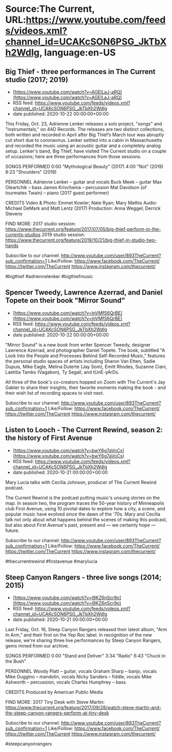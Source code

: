 # Source:The Current, URL:https://www.youtube.com/feeds/videos.xml?channel_id=UCAKcSON6PSG_JkTbXh2WdIg, language:en-US

## Big Thief - three performances in The Current studio (2017; 2019)
 - [https://www.youtube.com/watch?v=AGElLaJ-aRQ](https://www.youtube.com/watch?v=AGElLaJ-aRQ)
 - RSS feed: https://www.youtube.com/feeds/videos.xml?channel_id=UCAKcSON6PSG_JkTbXh2WdIg
 - date published: 2020-10-22 00:00:00+00:00

This Friday, Oct. 23, Adrienne Lenker releases a solo project, "songs" and "instrumentals," on 4AD Records. The releases are two distinct collections, both written and recorded in April after Big Thief’s March tour was abruptly cut short due to coronavirus. Lenker settled into a cabin in Massachusetts and recorded the music using an acoustic guitar and a completely analog setup. Lenker's band, Big Thief, have visited The Current studio on a couple of occasions; here are three performances from those sessions.

SONGS PERFORMED
0:00 "Mythological Beauty" (2017)
4:00 "Not" (2019)
8:23 "Shoulders" (2019)

PERSONNEL
Adrienne Lenker – guitar and vocals
Buck Meek – guitar
Max Oleartchik – bass
James Krivchenia – percussion
Mat Davidson (of tourmates Twain) – piano (2017 guest performer)

CREDITS
Video & Photo: Emmet Kowler; Nate Ryan; Mary Mathis
Audio: Michael DeMark and Matt Lentz (2017)
Production: Anna Weggel; Derrick Stevens

FIND MORE:
2017 studio session: https://www.thecurrent.org/feature/2017/07/05/big-thief-perform-in-the-currents-studios
2019 studio session: https://www.thecurrent.org/feature/2019/10/21/big-thief-in-studio-two-hands

Subscribe to our channel:
http://www.youtube.com/user/893TheCurrent?sub_confirmation=1
Like/Follow:
https://www.facebook.com/TheCurrent/
https://twitter.com/TheCurrent
https://www.instagram.com/thecurrent/

#bigthief #adriennelenker #bigthiefmusic

## Spencer Tweedy, Lawrence Azerrad, and Daniel Topete on their book "Mirror Sound"
 - [https://www.youtube.com/watch?v=lnVMfS6QrBE](https://www.youtube.com/watch?v=lnVMfS6QrBE)
 - RSS feed: https://www.youtube.com/feeds/videos.xml?channel_id=UCAKcSON6PSG_JkTbXh2WdIg
 - date published: 2020-10-22 00:00:00+00:00

"Mirror Sound" is a new book from writer Spencer Tweedy, designer Lawrence Azerrad, and photographer Daniel Topete. The book, subtitled "A Look Into the People and Processes Behind Self-Recorded Music," features the personal studio spaces of artists including Sharon Van Etten, Sadie Dupuis, Mike Eagle, Melina Duterte (Jay Som), Emitt Rhodes, Suzanne Ciani, Laetitia Tamko (Vagabon), Ty Segall, and tUnE-yArDs.

All three of the book's co-creators hopped on Zoom with The Current's Jay Gabler to share their insights, their favorite moments making the book - and their wish list of recording spaces to visit next.

Subscribe to our channel:
http://www.youtube.com/user/893TheCurrent?sub_confirmation=1
Like/Follow:
https://www.facebook.com/TheCurrent/
https://twitter.com/TheCurrent
https://www.instagram.com/thecurrent/

## Listen to Looch - The Current Rewind, season 2: the history of First Avenue
 - [https://www.youtube.com/watch?v=bwY6g7aVoCs](https://www.youtube.com/watch?v=bwY6g7aVoCs)
 - RSS feed: https://www.youtube.com/feeds/videos.xml?channel_id=UCAKcSON6PSG_JkTbXh2WdIg
 - date published: 2020-10-21 00:00:00+00:00

Mary Lucia talks with Cecilia Johnson, producer of The Current Rewind podcast.

The Current Rewind is the podcast putting music's unsung stories on the map. In season two, the program traces the 50-year history of Minneapolis club First Avenue, using 10 pivotal dates to explore how a city, a scene, and popular music have evolved since the dawn of the '70s. Mary and Cecilia talk not only about what happens behind the scenes of making this podcast, but also about First Avenue's past, present and — we certainly hope — future.

Subscribe to our channel:
http://www.youtube.com/user/893TheCurrent?sub_confirmation=1
Like/Follow:
https://www.facebook.com/TheCurrent/
https://twitter.com/TheCurrent
https://www.instagram.com/thecurrent/

#thecurrentrewind #firstavenue #marylucia

## Steep Canyon Rangers - three live songs (2014; 2015)
 - [https://www.youtube.com/watch?v=l9KZ6nScr9o](https://www.youtube.com/watch?v=l9KZ6nScr9o)
 - RSS feed: https://www.youtube.com/feeds/videos.xml?channel_id=UCAKcSON6PSG_JkTbXh2WdIg
 - date published: 2020-10-21 00:00:00+00:00

Last Friday, Oct. 16, Steep Canyon Rangers released their latest album, "Arm In Arm," and their first on the Yep Roc label. In recognition of the new release, we're sharing three live performances by Steep Canyon Rangers, gems mined from our archive. 

SONGS PERFORMED
0:00 "Stand and Deliver"
3:34 "Radio"
6:43 "Chuck in the Bush"

PERSONNEL
Woody Platt – guitar, vocals
Graham Sharp – banjo, vocals
Mike Guggino – mandolin, vocals
Nicky Sanders – fiddle, vocals 
Mike Ashworth – percussion, vocals
Charles Humphrey – bass 

CREDITS
Produced by American Public Media

FIND MORE:
2017 Tiny Desk with Steve Martin: https://www.thecurrent.org/feature/2017/09/28/watch-steve-martin-and-the-steep-canyon-rangers-perform-at-tiny-desk

Subscribe to our channel:
http://www.youtube.com/user/893TheCurrent?sub_confirmation=1
Like/Follow:
https://www.facebook.com/TheCurrent/
https://twitter.com/TheCurrent
https://www.instagram.com/thecurrent/

#steepcanyonrangers

